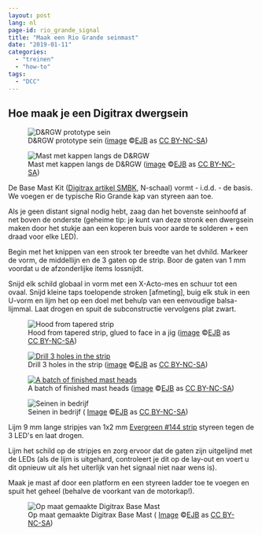 ```yaml
---
layout: post
lang: nl
page-id: rio_grande_signal
title: "Maak een Rio Grande seinmast"
date: "2019-01-11"
categories:
  - "treinen"
  - "how-to"
tags:
  - "DCC"
---
```


<h2>Hoe maak je een Digitrax dwergsein</h2>

<div class="row">
<div class="col-sm">
<figure><img src='{{ "/assets/img/trains2/prototype/RioGrandeDoubleSignal_IMG_5308.jpg" | relative_url }}' alt='D&amp;RGW prototype sein' class='img-fluid'>
<figcaption class="kleiner">D&amp;RGW prototype sein (<a prefix="dct: https://purl.org/dc/terms/" href="https://purl.org/dc/dcmitype/Image" property="dct:title" rel="dct:type">image</a> &copy;<a prefix="cc: https://creativecommons.org/ns#" href="https://www.ebroerse.nl" property="cc:attributionName" rel="cc:attributionURL">EJB</a> as <a rel="license" href="https://creativecommons.org/licenses/by-nc-sa/4.0/">CC BY-NC-SA</a>)</figcaption></figure>
</div>
<div class="col-sm">
<figure><img src='{{ "/assets/img/trains2/prototype/RioGrandeDoubleSignal_IMG_5308.jpg" | relative_url }}' alt="Mast met kappen langs de D&amp;RGW" class='img-fluid'>
<figcaption class="kleiner">Mast met kappen langs de D&amp;RGW (<a prefix="dct: https://purl.org/dc/terms/" href="https://purl.org/dc/dcmitype/Image" property="dct:title" rel="dct:type">image</a> &copy;<a prefix="cc: https://creativecommons.org/ns#" href="https://www.ebroerse.nl" property="cc:attributionName" rel="cc:attributionURL">EJB</a> as <a rel="license" href="https://creativecommons.org/licenses/by-nc-sa/4.0/">CC BY-NC-SA</a>)</figcaption></figure>
</div>
</div>

De Base Mast Kit ([Digitrax artikel SMBK](https://www.digitrax.com/tsd/KB619/digitrax-signal-mast-base-kit/), N-schaal) vormt - i.d.d. - de basis. We voegen er de typische Rio Grande kap van styreen aan toe.

Als je geen distant signal nodig hebt, zaag dan het bovenste seinhoofd af net boven de onderste (geheime tip: je kunt van deze stronk een dwergsein maken door het stukje aan een koperen buis voor aarde te solderen + een draad voor elke LED).

Begin met het knippen van een strook ter breedte van het dvhild. Markeer de vorm, de middellijn en de 3 gaten op de strip. Boor de gaten van 1 mm voordat u de afzonderlijke items lossnijdt.

Snijd elk schild globaal in vorm met een X-Acto-mes en schuur tot een ovaal. Snijd kleine taps toelopende stroken [afmeting], buig elk stuk in een U-vorm en lijm het op een doel met behulp van een eenvoudige balsa-lijmmal. Laat drogen en spuit de subconstructie vervolgens plat zwart.

<div class="row">
<div class="col-sm">
<figure><img src='{{ "/assets/img/trains2/d_and_s/signal_head_parts_DSCF3903.jpg" | relative_url }}' alt='Hood from tapered strip' class='img-fluid'>
<figcaption class="kleiner">Hood from tapered strip, glued to face in a jig (<a prefix="dct: https://purl.org/dc/terms/" href="https://purl.org/dc/dcmitype/Image" property="dct:title" rel="dct:type">image</a> &copy;<a prefix="cc: https://creativecommons.org/ns#" href="https://www.ebroerse.nl" property="cc:attributionName" rel="cc:attributionURL">EJB</a> as <a rel="license" href="https://creativecommons.org/licenses/by-nc-sa/4.0/">CC BY-NC-SA</a>)</figcaption></figure>
</div>
<div class="col-sm">
<figure><a href='{{ "/assets/img/trains2/d_and_s/signal_face_strip_DSCF3901.jpg" | relative_url }}'><img src='{{ "/assets/img/trains2/d_and_s/signal_face_strip_DSCF3901.jpg" | relative_url }}' alt="Drill 3 holes in the strip" class='img-fluid'></a>
<figcaption class="kleiner">Drill 3 holes in the strip (<a prefix="dct: https://purl.org/dc/terms/" href="https://purl.org/dc/dcmitype/Image" property="dct:title" rel="dct:type">image</a> &copy;<a prefix="cc: https://creativecommons.org/ns#" href="https://www.ebroerse.nl" property="cc:attributionName" rel="cc:attributionURL">EJB</a> as <a rel="license" href="https://creativecommons.org/licenses/by-nc-sa/4.0/">CC BY-NC-SA</a>)</figcaption></figure>
</div>
</div>

<figure><a href='{{ "/assets/img/trains2/d_and_s/signal_heads_DSCF3904.jpg" | relative_url }}'><img src='{{ "/assets/img/trains2/d_and_s/signal_heads_DSCF3904.jpg" | relative_url }}' alt="A batch of finished mast heads" class='img-fluid'></a>
<figcaption class="kleiner">A batch of finished mast heads (<a prefix="dct: https://purl.org/dc/terms/" href="https://purl.org/dc/dcmitype/Image" property="dct:title" rel="dct:type">image</a> &copy;<a prefix="cc: https://creativecommons.org/ns#" href="https://www.ebroerse.nl" property="cc:attributionName" rel="cc:attributionURL">EJB</a> as <a rel="license" href="https://creativecommons.org/licenses/by-nc-sa/4.0/">CC BY-NC-SA</a>)</figcaption></figure>

<figure><img src='{{ "/assets/img/trains2/d_and_s/signals_in_Farmington.jpeg" | relative_url }}' alt='Seinen in bedrijf' class='img-fluid'>
<figcaption class="kleiner">Seinen in bedrijf (
<a prefix="dct: https://purl.org/dc/terms/" href="https://purl.org/dc/dcmitype/Image" property="dct:title" rel="dct:type">Image</a> &copy;<a prefix="cc: https://creativecommons.org/ns#" href="https://www.ebroerse.nl" property="cc:attributionName" rel="cc:attributionURL">EJB</a> as <a rel="license" href="https://creativecommons.org/licenses/by-nc-sa/4.0/">CC BY-NC-SA</a>)</figcaption></figure>

Lijm 9 mm lange stripjes van 1x2 mm [Evergreen #144 strip](https://evergreenscalemodels.com/collections/14-white-polystrene-strips/products/144-040-x-080) styreen tegen de 3 LED's en laat drogen.

Lijm het schild op de stripjes en zorg ervoor dat de gaten zijn uitgelijnd met de LEDs (als de lijm is uitgehard, controleert je dit op de lay-out en voert u dit opnieuw uit als het uiterlijk van het signaal niet naar wens is).

Maak je mast af door een platform en een styreen ladder toe te voegen en spuit het geheel (behalve de voorkant van de motorkap!).

<figure><img src='{{ "/assets/img/trains2/DSCF2960_signal.jpg" | relative_url }}' alt='Op maat gemaakte Digitrax Base Mast' class='img-fluid'>
<figcaption class="kleiner">Op maat gemaakte Digitrax Base Mast (
<a prefix="dct: https://purl.org/dc/terms/" href="https://purl.org/dc/dcmitype/Image" property="dct:title" rel="dct:type">Image</a> &copy;<a prefix="cc: https://creativecommons.org/ns#" href="https://www.ebroerse.nl" property="cc:attributionName" rel="cc:attributionURL">EJB</a> as <a rel="license" href="https://creativecommons.org/licenses/by-nc-sa/4.0/">CC BY-NC-SA</a>)</figcaption></figure>
